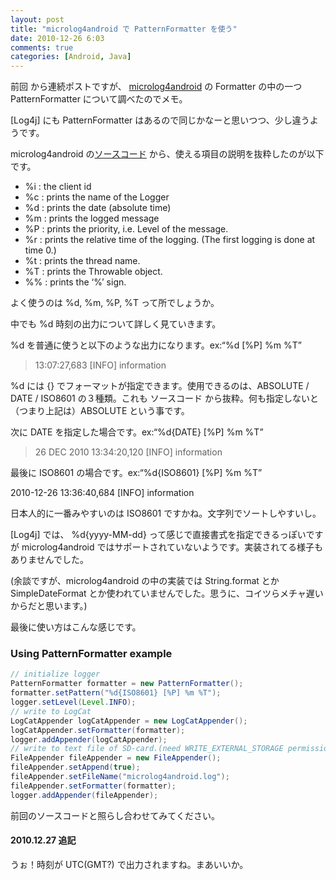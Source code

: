 ```yaml
---
layout: post
title: "microlog4android で PatternFormatter を使う"
date: 2010-12-26 6:03
comments: true
categories: [Android, Java]
---
```

前回 から連続ポストですが、 [microlog4android](http://code.google.com/p/microlog4android/) の Formatter の中の一つ PatternFormatter について調べたのでメモ。
<!--more-->

[Log4j] にも PatternFormatter はあるので同じかなーと思いつつ、少し違うようです。

microlog4android の[ソースコード](https://github.com/johanlkarlsson/microlog4android) から、使える項目の説明を抜粋したのが以下です。

* %i : the client id
* %c : prints the name of the Logger
* %d : prints the date (absolute time)
* %m : prints the logged message
* %P : prints the priority, i.e. Level of the message.
* %r : prints the relative time of the logging. (The first logging is done at time 0.)
* %t : prints the thread name.
* %T : prints the Throwable object.
* %% : prints the ‘%’ sign.

よく使うのは %d, %m, %P, %T って所でしょうか。

中でも %d 時刻の出力について詳しく見ていきます。

%d を普通に使うと以下のような出力になります。ex:“%d [%P] %m %T”

> 13:07:27,683 [INFO] information

%d には {} でフォーマットが指定できます。使用できるのは、ABSOLUTE / DATE / ISO8601 の３種類。これも ソースコード から抜粋。何も指定しないと（つまり上記は）ABSOLUTE という事です。

次に DATE を指定した場合です。ex:“%d{DATE} [%P] %m %T”

> 26 DEC 2010 13:34:20,120 [INFO] information

最後に ISO8601 の場合です。ex:“%d{ISO8601} [%P] %m %T”

2010-12-26 13:36:40,684 [INFO] information

日本人的に一番みやすいのは ISO8601 ですかね。文字列でソートしやすいし。

[Log4j] では、 %d{yyyy-MM-dd} って感じで直接書式を指定できるっぽいですが microlog4android ではサポートされていないようです。実装されてる様子もありませんでした。

(余談ですが、microlog4android の中の実装では String.format とか SimpleDateFormat とか使われていませんでした。思うに、コイツらメチャ遅いからだと思います。)

最後に使い方はこんな感じです。

### Using PatternFormatter example

```java
// initialize logger
PatternFormatter formatter = new PatternFormatter();
formatter.setPattern("%d{ISO8601} [%P] %m %T");
logger.setLevel(Level.INFO);
// write to LogCat
LogCatAppender logCatAppender = new LogCatAppender();
logCatAppender.setFormatter(formatter);
logger.addAppender(logCatAppender);
// write to text file of SD-card.(need WRITE_EXTERNAL_STORAGE permission)
FileAppender fileAppender = new FileAppender();
fileAppender.setAppend(true);
fileAppender.setFileName("microlog4android.log");
fileAppender.setFormatter(formatter);
logger.addAppender(fileAppender);
```

前回のソースコードと照らし合わせてみてください。

#### 2010.12.27 追記
うぉ！時刻が UTC(GMT?) で出力されますね。まあいいか。